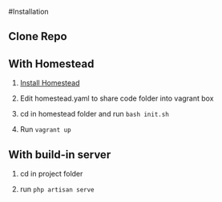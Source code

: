
#Installation

## Clone Repo

## With Homestead
1. [Install Homestead](https://laravel.com/docs/6.x/homestead)

2. Edit homestead.yaml to share code folder into vagrant box

3. cd in homestead folder and run `bash init.sh`

4. Run `vagrant up`

## With build-in server
1. cd in project folder

2. run `php artisan serve`

